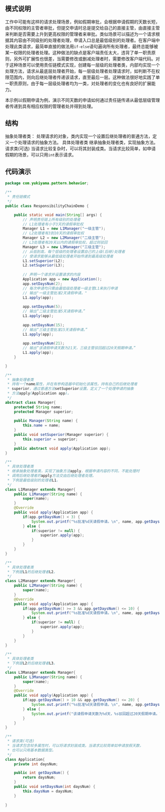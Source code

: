 ## 模式说明
工作中可能有这样的请求处理场景，例如假期审批，会根据申请假期的天数长短，由不同权限的主管者审批，但提交申请时总是提交给自己的直接主管，由直接主管来判断是否需要上升到更高权限的管理者来审批。类似场景可以描述为一个请求根据其内容由不同级别的处理者处理，申请入口总是最低级别的处理者。在客户端中处理此类请求，最简单直接的做法用`if-else`语句遍询所有处理者，最终总能够被某一权限的处理者处理。这种做法的缺点是客户端责任太大，违背了单一职责原则，另外可扩展性也很差，当需要修改或删减处理者时，需要修改客户端代码。对于这种场景可以使用责任链模式实现，创建每一层级的处理者类，内部均实现一个处理方法，请求从最底层处理者开始，每一层级处理者处理请求时，如判断不在权限范围内，则向后继处理者传递该请求，直至最后一层。这种做法很好地实践了单一职责原则，由于每一层级处理者均为一类，对处理者的变化也有良好的扩展能力。
​

本示例以假期申请为例，演示不同天数的申请如何通过责任链传递从最低层级管理者传递到具有相应权限的管理者处并得到处理。
​

## 结构
抽象处理者类：
  处理请求的对象，类内实现一个设置后继处理者的普通方法，定义一个处理请求的抽象方法。
具体处理者类
  继承抽象处理者类，实现抽象方法。
请求类(可选)
  当请求比较复杂时，可以将其封装成类。当请求比较简单，如申请假期的场景，可以只用`int`表示请求。
​

## 代码演示
```java
package com.yukiyama.pattern.behavior;

/**
 * 责任链模式
 */
public class ResponsibilityChainDemo {

    public static void main(String[] args) {
        // 声明责任链上所有级别的处理者
        // L1处理者有小于3天的请假审批权
        Manager L1 = new L1Manager("一级主管");
        // L2处理者有3到10天的请假审批权
        Manager L2 = new L2Manager("二级主管");
        // L3处理者有20天以内的请假审批权，超过则驳回
        Manager L3 = new L3Manager("三级主管");
        // 从低到高，每个层级的处理者设置自己的上级(后继)处理者
        // 使请求能够从最低级处理者开始传递到最高级处理者
        L1.setSuperior(L2);
        L2.setSuperior(L3);
        
        // 声明一个请求并设置请求的内容
        Application app = new Application();
        app.setDaysNum(2);
        // 每次申请均只需由最低级处理者一级主管L1来执行申请
        // 输出"一级主管批准2天请假申请。"
        L1.apply(app);
        
        app.setDaysNum(5);
        // 输出“二级主管批准5天请假申请。”
        L1.apply(app);
        
        app.setDaysNum(15);
        // 输出“三级主管批准15天请假申请。”
        L1.apply(app);
        
        app.setDaysNum(21);
        // 输出“该请假申请天数为21天，三级主管驳回超过20天假期申请。”
        L1.apply(app);
    }

}

/**
 * 抽象处理者类
 * 持有一个name属性，并在有参构造器中初始化该属性。持有自己的后继处理者
 * superior，通过普通方法setSuperior设置。定义了一个处理申请的抽象
 * 方法apply(Application app)。
 */
abstract class Manager{
    protected String name;
    protected Manager superior;
    
    public Manager(String name) {
        this.name = name;
    }
    public void setSuperior(Manager superior) {
        this.superior = superior;
    }
    public abstract void apply(Application app);
}

/**
 * 具体处理者类
 * 继承抽象处理者类，实现了抽象方法apply，根据申请内容的不同，不能处理时
 * 调用后继处理者的apply方法交由后继处理者处理。
 * 下例是最低级别的处理者L1。
 */
class L1Manager extends Manager{
    public L1Manager(String name) {
        super(name);
    }
    @Override
    public void apply(Application app) {
        if(app.getDaysNum() < 3) {
            System.out.printf("%s批准%d天请假申请。\n", name, app.getDaysNum());
        } else {
            if(superior != null) {
                superior.apply(app);
            }
        }
    }
}

/**
 * 具体处理者类
 * 下例是L1的后继处理者L2。
 */
class L2Manager extends Manager{
    public L2Manager(String name) {
        super(name);
    }
    @Override
    public void apply(Application app) {
        if(app.getDaysNum() >= 3 && app.getDaysNum() <= 10) {
            System.out.printf("%s批准%d天请假申请。\n", name, app.getDaysNum());
        } else {
            if(superior != null) {
                superior.apply(app);
            }
        }
    }
}

/**
 * 具体处理者类
 * 下例是L2的后继处理者L3。
 */
class L3Manager extends Manager{
    public L3Manager(String name) {
        super(name);
    }
    @Override
    public void apply(Application app) {
        if(app.getDaysNum() > 10 && app.getDaysNum() <= 20) {
            System.out.printf("%s批准%d天请假申请。\n", name, app.getDaysNum());
        } else {
            System.out.printf("该请假申请天数为%d天，%s驳回超过20天假期申请。\n", app.getDaysNum(), name);
        }
    }
}

/**
 * 请求类(可选)
 * 当请求包含较多属性时，可以将请求封装成类。当请求比较简单如申请放假天数，
 * 也可以只用基本数据类型。
 */
class Application{
    private int daysNum;

    public int getDaysNum() {
        return daysNum;
    }
    public void setDaysNum(int daysNum) {
        this.daysNum = daysNum;
    }
    
}
```
